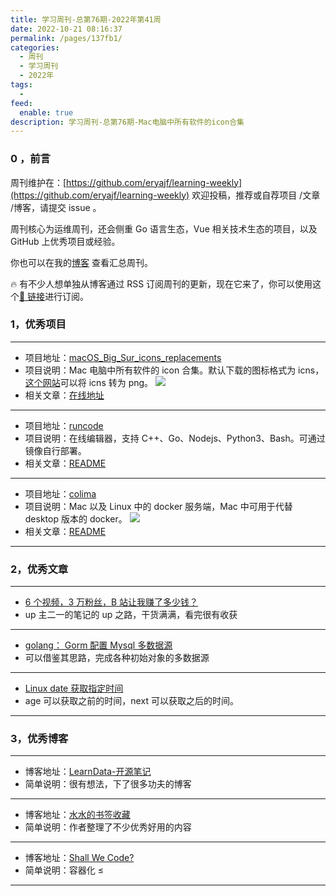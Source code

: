```yaml
---
title: 学习周刊-总第76期-2022年第41周
date: 2022-10-21 08:16:37
permalink: /pages/137fb1/
categories:
  - 周刊
  - 学习周刊
  - 2022年
tags:
  -
feed:
  enable: true
description: 学习周刊-总第76期-Mac电脑中所有软件的icon合集
---
```


### 0 ，前言

周刊维护在：[https://github.com/eryajf/learning-weekly](https://github.com/eryajf/learning-weekly) 欢迎投稿，推荐或自荐项目 /文章 /博客，请提交 issue 。

周刊核心为运维周刊，还会侧重 Go 语言生态，Vue 相关技术生态的项目，以及 GitHub 上优秀项目或经验。

你也可以在我的[博客](http://fsvip.gitee.io/hexo-theme-fluid//learning-weekly/) 查看汇总周刊。

🔥 有不少人想单独从博客通过 RSS 订阅周刊的更新，现在它来了，你可以使用这个[🔗 链接](http://fsvip.gitee.io/hexo-theme-fluid//learning-weekly.xml)进行订阅。

### 1，优秀项目

---

- 项目地址：[macOS_Big_Sur_icons_replacements](https://github.com/elrumo/macOS_Big_Sur_icons_replacements)
- 项目说明：Mac 电脑中所有软件的 icon 合集。默认下载的图标格式为 icns，[这个网站](https://cloudconvert.com/)可以将 icns 转为 png。
  ![](http://t.eryajf.net/imgs/2022/10/5431682a6c7c8711.png)
- 相关文章：[在线地址](https://macosicons.com/#/)

---

- 项目地址：[runcode](https://github.com/xjq7/runcode)
- 项目说明：在线编辑器，支持 C++、Go、Nodejs、Python3、Bash。可通过镜像自行部署。
- 相关文章：[README](https://github.com/xjq7/runcode#readme)

---

- 项目地址：[colima](https://github.com/abiosoft/colima)
- 项目说明：Mac 以及 Linux 中的 docker 服务端，Mac 中可用于代替 desktop 版本的 docker。
  ![](http://t.eryajf.net/imgs/2022/10/0c92feacde013e09.gif)
- 相关文章：[README](https://github.com/abiosoft/colima#readme)

---

### 2，优秀文章

---

- [6 个视频，3 万粉丝，B 站让我赚了多少钱？](https://mp.weixin.qq.com/s/R56gChcgSq8Yqu8ey_RJYw)
- up 主二一的笔记的 up 之路，干货满满，看完很有收获

---

- [golang： Gorm 配置 Mysql 多数据源](http://stromxu.com/archives/golanggorm-pei-zhi-mysql-duo-shu-ju-yuan)
- 可以借鉴其思路，完成各种初始对象的多数据源

---

- [Linux date 获取指定时间](https://wxnacy.com/2019/06/18/date-want-time/)
- age 可以获取之前的时间，next 可以获取之后的时间。

---

### 3，优秀博客

---

- 博客地址：[LearnData-开源笔记](https://newzone.top/)
- 简单说明：很有想法，下了很多功夫的博客

---

- 博客地址：[水水的书签收藏](https://wdssmq.github.io/bookmarks/)
- 简单说明：作者整理了不少优秀好用的内容

---

- 博客地址：[Shall We Code?](https://waynerv.com/)
- 简单说明：容器化 ≤

---
